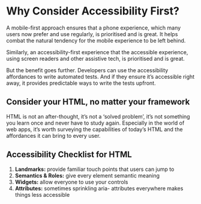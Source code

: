 # Why Consider Accessibility First?

A mobile-first approach ensures that a phone experience, which many users now prefer and use regularly, is prioritised and is great. It helps combat the natural tendency for the mobile experience to be left behind.

Similarly, an accessibility-first experience that the accessible experience, using screen readers and other assistive tech, is prioritised and is great.

But the benefit goes further. Developers can use the accessibility affordances to write automated tests. And if they ensure it’s accessible right away, it provides predictable ways to write the tests upfront.

## Consider your HTML, no matter your framework

HTML is not an after-thought, it’s not a ‘solved problem’, it’s not something you learn once and never have to study again. Especially in the world of web apps, it’s worth surveying the capabilities of today’s HTML and the affordances it can bring to every user.

## Accessibility Checklist for HTML

1. **Landmarks:** provide familiar touch points that users can jump to
2. **Semantics & Roles:** give every element semantic meaning
3. **Widgets:** allow everyone to use your controls
4. **Attributes:** sometimes sprinkling aria- attributes everywhere makes things less accessible
